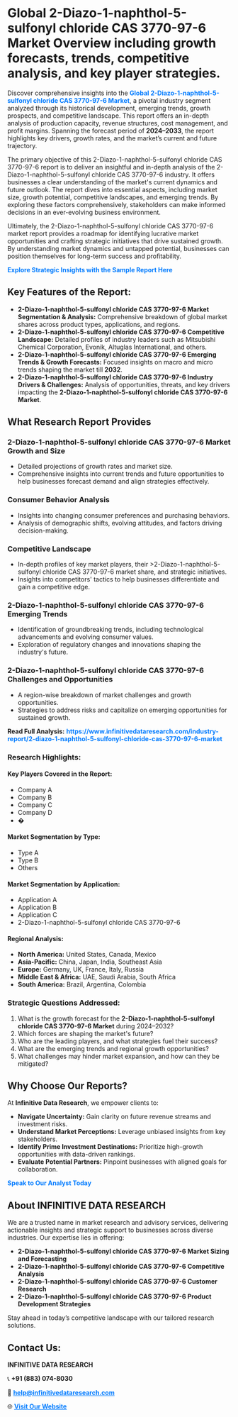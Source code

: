 <h1>Global 2-Diazo-1-naphthol-5-sulfonyl chloride CAS 3770-97-6 Market Overview including growth forecasts, trends, competitive analysis, and key player strategies.</h1>
<p>
Discover comprehensive insights into the 
<a href="https://www.infinitivedataresearch.com/industry-report/2-diazo-1-naphthol-5-sulfonyl-chloride-cas-3770-97-6-market" rel="dofollow" style="color: #007BFF; text-decoration: none;"><strong>Global 2-Diazo-1-naphthol-5-sulfonyl chloride CAS 3770-97-6 Market</strong></a>, a pivotal industry segment analyzed through its historical development, emerging trends, growth prospects, and competitive landscape. This report offers an in-depth analysis of production capacity, revenue structures, cost management, and profit margins. Spanning the forecast period of <strong>2024–2033</strong>, the report highlights key drivers, growth rates, and the market’s current and future trajectory.
</p>
<p>
The primary objective of this 2-Diazo-1-naphthol-5-sulfonyl chloride CAS 3770-97-6 report is to deliver an insightful and in-depth analysis of the 2-Diazo-1-naphthol-5-sulfonyl chloride CAS 3770-97-6 industry. It offers businesses a clear understanding of the market's current dynamics and future outlook. The report dives into essential aspects, including market size, growth potential, competitive landscapes, and emerging trends. By exploring these factors comprehensively, stakeholders can make informed decisions in an ever-evolving business environment.
</p>
<p>
Ultimately, the 2-Diazo-1-naphthol-5-sulfonyl chloride CAS 3770-97-6 market report provides a roadmap for identifying lucrative market opportunities and crafting strategic initiatives that drive sustained growth. By understanding market dynamics and untapped potential, businesses can position themselves for long-term success and profitability.
</p>
<p>
<a href="https://www.infinitivedataresearch.com/request-sample/reportId=102138" style="color: #007BFF; text-decoration: none;"><strong>Explore Strategic Insights with the Sample Report Here</strong></a>
</p>

<h2>Key Features of the Report:</h2>
<ul>
<li><strong>2-Diazo-1-naphthol-5-sulfonyl chloride CAS 3770-97-6 Market Segmentation & Analysis:</strong> Comprehensive breakdown of global market shares across product types, applications, and regions.</li>
<li><strong>2-Diazo-1-naphthol-5-sulfonyl chloride CAS 3770-97-6 Competitive Landscape:</strong> Detailed profiles of industry leaders such as Mitsubishi Chemical Corporation, Evonik, Altuglas International, and others.</li>
<li><strong>2-Diazo-1-naphthol-5-sulfonyl chloride CAS 3770-97-6 Emerging Trends & Growth Forecasts:</strong> Focused insights on macro and micro trends shaping the market till <strong>2032</strong>.</li>
<li><strong>2-Diazo-1-naphthol-5-sulfonyl chloride CAS 3770-97-6 Industry Drivers & Challenges:</strong> Analysis of opportunities, threats, and key drivers impacting the <strong>2-Diazo-1-naphthol-5-sulfonyl chloride CAS 3770-97-6 Market</strong>.</li>
</ul>

<h2>What Research Report Provides</h2>
<h3>2-Diazo-1-naphthol-5-sulfonyl chloride CAS 3770-97-6 Market Growth and Size</h3>
<ul>
<li>Detailed projections of growth rates and market size.</li>
<li>Comprehensive insights into current trends and future opportunities to help businesses forecast demand and align strategies effectively.</li>
</ul>

<h3>Consumer Behavior Analysis</h3>
<ul>
<li>Insights into changing consumer preferences and purchasing behaviors.</li>
<li>Analysis of demographic shifts, evolving attitudes, and factors driving decision-making.</li>
</ul>

<h3>Competitive Landscape</h3>
<ul>
<li>In-depth profiles of key market players, their >2-Diazo-1-naphthol-5-sulfonyl chloride CAS 3770-97-6 market share, and strategic initiatives.</li>
<li>Insights into competitors' tactics to help businesses differentiate and gain a competitive edge.</li>
</ul>

<h3>2-Diazo-1-naphthol-5-sulfonyl chloride CAS 3770-97-6 Emerging Trends</h3>
<ul>
<li>Identification of groundbreaking trends, including technological advancements and evolving consumer values.</li>
<li>Exploration of regulatory changes and innovations shaping the industry's future.</li>
</ul>

<h3>2-Diazo-1-naphthol-5-sulfonyl chloride CAS 3770-97-6 Challenges and Opportunities</h3>
<ul>
<li>A region-wise breakdown of market challenges and growth opportunities.</li>
<li>Strategies to address risks and capitalize on emerging opportunities for sustained growth.</li>
</ul>
<p><strong>Read Full Analysis:</strong> <a href="https://www.infinitivedataresearch.com/industry-report/2-diazo-1-naphthol-5-sulfonyl-chloride-cas-3770-97-6-market" rel="dofollow" style="color: #007BFF; text-decoration: none;"><strong>https://www.infinitivedataresearch.com/industry-report/2-diazo-1-naphthol-5-sulfonyl-chloride-cas-3770-97-6-market</strong></a></p>
<h3>Research Highlights:</h3>
<h4>Key Players Covered in the Report:</h4>
<ul><li>Company A</li><li>Company B</li><li>Company C</li><li>Company D</li><li>�</li></ul>
<h4>Market Segmentation by Type:</h4>
<ul><li>Type A</li><li>Type B</li><li>Others</li></ul>
<h4>Market Segmentation by Application:</h4>
<ul><li>Application A</li><li>Application B</li><li>Application C</li><li>2-Diazo-1-naphthol-5-sulfonyl chloride CAS 3770-97-6</li></ul>

<h4>Regional Analysis:</h4>
<ul>
<li><strong>North America:</strong> United States, Canada, Mexico</li>
<li><strong>Asia-Pacific:</strong> China, Japan, India, Southeast Asia</li>
<li><strong>Europe:</strong> Germany, UK, France, Italy, Russia</li>
<li><strong>Middle East & Africa:</strong> UAE, Saudi Arabia, South Africa</li>
<li><strong>South America:</strong> Brazil, Argentina, Colombia</li>
</ul>

<h3>Strategic Questions Addressed:</h3>
<ol>
<li>What is the growth forecast for the <strong>2-Diazo-1-naphthol-5-sulfonyl chloride CAS 3770-97-6 Market</strong> during 2024–2032?</li>
<li>Which forces are shaping the market's future?</li>
<li>Who are the leading players, and what strategies fuel their success?</li>
<li>What are the emerging trends and regional growth opportunities?</li>
<li>What challenges may hinder market expansion, and how can they be mitigated?</li>
</ol>

<h2>Why Choose Our Reports?</h2>
<p>At <strong>Infinitive Data Research</strong>, we empower clients to:</p>
<ul>
<li><strong>Navigate Uncertainty:</strong> Gain clarity on future revenue streams and investment risks.</li>
<li><strong>Understand Market Perceptions:</strong> Leverage unbiased insights from key stakeholders.</li>
<li><strong>Identify Prime Investment Destinations:</strong> Prioritize high-growth opportunities with data-driven rankings.</li>
<li><strong>Evaluate Potential Partners:</strong> Pinpoint businesses with aligned goals for collaboration.</li>
</ul>
<p><a href="https://www.infinitivedataresearch.com/industry-report/2-diazo-1-naphthol-5-sulfonyl-chloride-cas-3770-97-6-market" rel="dofollow" style="color: #007BFF; text-decoration: none;"><strong>Speak to Our Analyst Today</strong></a></p>

<h2>About INFINITIVE DATA RESEARCH</h2>
<p>We are a trusted name in market research and advisory services, delivering actionable insights and strategic support to businesses across diverse industries. Our expertise lies in offering:</p>
<ul>
<li><strong>2-Diazo-1-naphthol-5-sulfonyl chloride CAS 3770-97-6 Market Sizing and Forecasting</strong></li>
<li><strong>2-Diazo-1-naphthol-5-sulfonyl chloride CAS 3770-97-6 Competitive Analysis</strong></li>
<li><strong>2-Diazo-1-naphthol-5-sulfonyl chloride CAS 3770-97-6 Customer Research</strong></li>
<li><strong>2-Diazo-1-naphthol-5-sulfonyl chloride CAS 3770-97-6 Product Development Strategies</strong></li>
</ul>
<p>Stay ahead in today’s competitive landscape with our tailored research solutions.</p>

<h2>Contact Us:</h2>
<p><strong>INFINITIVE DATA RESEARCH</strong></p>
<p>📞 <strong>+91 (883) 074-8030</strong></p>
<p>📧 <strong><a href="mailto:help@infinitivedataresearch.com" style="color: #007BFF;">help@infinitivedataresearch.com</a></strong></p>
<p>🌐 <strong><a href="https://www.infinitivedataresearch.com" rel="dofollow" style="color: #007BFF;">Visit Our Website</a></strong></p>